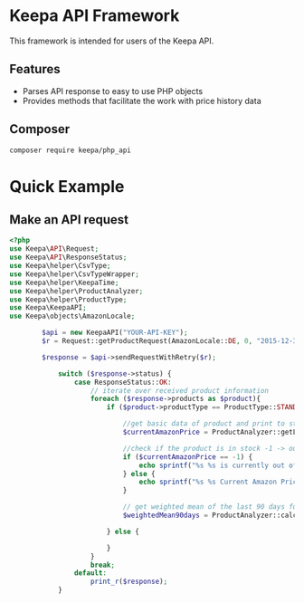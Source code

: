 <!--
  Copyright 2016 Keepa.com - Marius Johann
  
  Licensed under the Apache License, Version 2.0 (the "License");
  you may not use this file except in compliance with the License.
  You may obtain a copy of the License at
  
    http://www.apache.org/licenses/LICENSE-2.0
  
  Unless required by applicable law or agreed to in writing, software
  distributed under the License is distributed on an "AS IS" BASIS,
  WITHOUT WARRANTIES OR CONDITIONS OF ANY KIND, either express or implied.
  See the License for the specific language governing permissions and
  limitations under the License.
-->

Keepa API Framework
==============================

This framework is intended for users of the Keepa API.

<a name="features"></a>Features
--------
* Parses API response to easy to use PHP objects
* Provides methods that facilitate the work with price history data

Composer
-----
```bash
composer require keepa/php_api
```

<a name="examples"></a>Quick Example
==============

<a name="examples-keepa-api"></a>Make an API request
---------------------------

```php
<?php
use Keepa\API\Request;
use Keepa\API\ResponseStatus;
use Keepa\helper\CsvType;
use Keepa\helper\CsvTypeWrapper;
use Keepa\helper\KeepaTime;
use Keepa\helper\ProductAnalyzer;
use Keepa\helper\ProductType;
use Keepa\KeepaAPI;
use Keepa\objects\AmazonLocale;

        $api = new KeepaAPI("YOUR-API-KEY");
        $r = Request::getProductRequest(AmazonLocale::DE, 0, "2015-12-31", "2018-01-01", 0, false, ['B001G73S50']);

        $response = $api->sendRequestWithRetry($r);

			switch ($response->status) {
                case ResponseStatus::OK:
                    // iterate over received product information
                    foreach ($response->products as $product){
                        if ($product->productType == ProductType::STANDARD || $product->productType == ProductType::DOWNLOADABLE) {

                            //get basic data of product and print to stdout
                            $currentAmazonPrice = ProductAnalyzer::getLast($product->csv[CsvType::AMAZON], CsvTypeWrapper::getCSVTypeFromIndex(CsvType::AMAZON));

							//check if the product is in stock -1 -> out of stock
							if ($currentAmazonPrice == -1) {
                                echo sprintf("%s %s is currently out of stock! %s",$product->asin,$product->title,PHP_EOL);
                            } else {
                                echo sprintf("%s %s Current Amazon Price: %s %s",$product->asin,$product->title,$currentAmazonPrice,PHP_EOL);
                            }

							// get weighted mean of the last 90 days for Amazon
							$weightedMean90days = ProductAnalyzer::calcWeightedMean($product->csv[CsvType::AMAZON], KeepaTime::nowMinutes(),90, CsvTypeWrapper::getCSVTypeFromIndex(CsvType::AMAZON));

						} else {

                        }
                    }
					break;
				default:
					print_r($response);
			}
```
